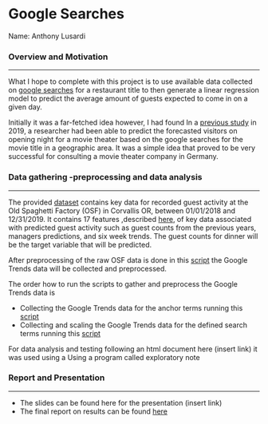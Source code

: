 # Google Searches

Name: Anthony Lusardi

<!-- badges: start -->
<!-- badges: end -->

### Overview and Motivation

-------------------------------------------------------------------------------------------------

What I hope to complete with this project is to use available data collected on [google searches](https://trends.google.com/trends/?geo=US) for a restaurant title to then generate a linear regression model to predict the average amount of guests expected to come in on a given day.

Initially it was a far-fetched idea however, I had found In a [previous study](https://towardsdatascience.com/using-google-trends-data-to-leverage-your-predictive-model-a56635355e3d) in 2019, a researcher had been able to predict the forecasted visitors on opening night for a movie theater based on the google searches for the movie title in a geographic area. It was a simple idea that proved to be very successful for consulting a movie theater company in Germany.


### Data gathering -preprocessing and data analysis

-------------------------------------------------------------------------------------------------

The provided [dataset](https://github.com/ST541-Fall2020/statistical-lusardi-project-google-searches/blob/master/data/OSF_data_source_0.csv) contains key data for recorded guest activity at the Old Spaghetti Factory (OSF) in Corvallis OR, between 01/01/2018 and 12/31/2019. It contains 17 features ,described [here](https://github.com/ST541-Fall2020/statistical-lusardi-project-google-searches/blob/master/reports/Table%20of%20figures%20and%20features.pdf), of key data associated with predicted guest activity such as guest counts from the previous years, managers predictions, and six week trends. The guest counts for dinner will be the target variable that will be predicted.


After preprocessing of the raw OSF data is done in this [script](https://github.com/ST541-Fall2020/statistical-lusardi-project-google-searches/blob/master/preprocessing/preprocess_OSF_data.R) the Google Trends data will be collected and preprocessed. 

The order how to run the scripts to gather and preprocess the Google Trends data is

* Collecting the Google Trends data for the anchor terms running this [script](https://github.com/ST541-Fall2020/statistical-lusardi-project-google-searches/blob/master/preprocessing/collect_gt_data_anchors.R)
* Collecting and scaling the Google Trends data for the defined search terms running this [script](https://github.com/ST541-Fall2020/statistical-lusardi-project-google-searches/blob/master/preprocessing/collect_gt_data_search_terms.R)

For data analysis and testing following an html document here (insert link) it was used using a Using a program called exploratory note 

### Report and Presentation

-------------------------------------------------------------------------------------------------
* The slides can be found here for the presentation (insert link)
* The final report on results can be found [here](https://github.com/ST541-Fall2020/statistical-lusardi-project-google-searches/blob/master/reports/Report_final.pdf) 


